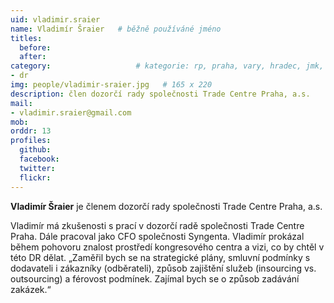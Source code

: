 ```yaml
---
uid: vladimir.sraier
name: Vladimír Šraier  	# běžně používáné jméno
titles:
  before: 
  after: 
category:                 	# kategorie: rp, praha, vary, hradec, jmk, senat
- dr
img: people/vladimir-sraier.jpg   # 165 x 220
description: člen dozorčí rady společnosti Trade Centre Praha, a.s. 	# kratký popis, max 160 znaků
mail: 
- vladimir.sraier@gmail.com
mob:
orddr: 13
profiles:
  github:       
  facebook:    
  twitter: 		  
  flickr:		  
---
```


**Vladimír Šraier** je členem dozorčí rady společnosti Trade Centre Praha, a.s.

Vladimír má zkušenosti s prací v dozorčí radě společnosti Trade Centre Praha. Dále pracoval jako CFO společnosti Syngenta. Vladimír prokázal během pohovoru znalost prostředí kongresového centra a vizi, co by chtěl v této DR dělat. „Zaměřil bych se na strategické plány, smluvní podmínky s dodavateli i zákazníky (odběrateli), způsob zajištění služeb (insourcing vs. outsourcing) a férovost podmínek. Zajímal bych se o způsob zadávání zakázek.“

